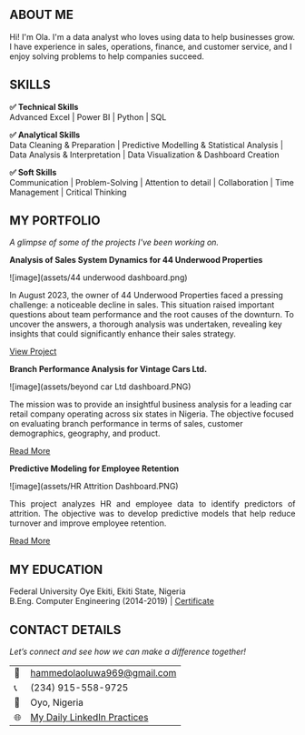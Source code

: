 ## ABOUT ME
Hi! I'm Ola. I'm a data analyst who loves using data to help businesses grow. I have experience in sales, operations, finance, and customer service, and I enjoy solving problems to help companies succeed.


## SKILLS

**✅ Technical Skills**  
Advanced Excel | Power BI | Python | SQL

**✅ Analytical Skills**  
Data Cleaning & Preparation | Predictive Modelling & Statistical Analysis | Data Analysis & Interpretation | Data Visualization & Dashboard Creation

**✅ Soft Skills**  
Communication | Problem-Solving | Attention to detail | Collaboration | Time Management | Critical Thinking  


## MY PORTFOLIO 
*A glimpse of some of the projects I've been working on.*

**Analysis of Sales System Dynamics for 44 Underwood Properties**

![image](assets/44 underwood dashboard.png)

In August 2023, the owner of 44 Underwood Properties faced a pressing challenge: a noticeable decline in sales. This situation raised important questions about team performance and the root causes of the downturn. To uncover the answers, a thorough analysis was undertaken, revealing key insights that could significantly enhance their sales strategy.

[View Project](https://(https://mega.nz/folder/FskUDKwT#MJ7LCyWO1klu9QgsOwJbPA)/)


**Branch Performance Analysis for Vintage Cars Ltd.**

![image](assets/beyond car Ltd dashboard.PNG)

The mission was to provide an insightful business analysis for a leading car retail company operating across six states in Nigeria. The objective focused on evaluating branch performance in terms of sales, customer demographics, geography, and product.

[Read More](https://www.linkedin.com/pulse/predictive-modeling-hypothesis-testing-using-titanic-dataset-anietie/)

**Predictive Modeling for Employee Retention**

![image](assets/HR Attrition Dashboard.PNG)

<div style="text-align: justify;">
This project analyzes HR and employee data to identify predictors of attrition. The objective was to develop predictive models that help reduce turnover and improve employee retention.
</div>  

  
[Read More](https://www.linkedin.com/pulse/predictive-modeling-hypothesis-testing-using-titanic-dataset-anietie/)


## MY EDUCATION
Federal University Oye Ekiti, Ekiti State, Nigeria  
B.Eng. Computer Engineering  (2014-2019) | [Certificate](https://drive.google.com/file/d/164QECeWFPIa7Ome2VXdSVp8Dy26qdErQ/view?usp=sharing)


## CONTACT DETAILS
*Let’s connect and see how we can make a difference together!*
<table>
  <tbody>
    <tr>
      <td>📧</td>
      <td><a href="mailto:hammedolaoluwa969@gmail.com">hammedolaoluwa969@gmail.com</a></td>
    </tr>
    <tr>
      <td>📞</td>
      <td>(234) 915-558-9725</td>
    </tr>
    <tr>
      <td>📍</td>
      <td>Oyo, Nigeria</td>
    </tr>
    <tr>
      <td>🌐</td>
      <td><a href="www.linkedin.com/in/hammedolaoluwa">My Daily LinkedIn Practices</a></td>
    </tr>
